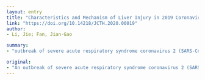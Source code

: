 ```yaml
---
layout: entry
title: "Characteristics and Mechanism of Liver Injury in 2019 Coronavirus Disease"
link: "https://doi.org/10.14218/JCTH.2020.00019"
author:
- Li, Jie; Fan, Jian-Gao

summary:
- "outbreak of severe acute respiratory syndrome coronavirus 2 (SARS-CoV-2) infection has been posing a significant threat to global human health. Chinese patients with COVID-19 rarely have liver failure and obvious intrahepatic cholestasis unless pre-existing advanced liver disease was present. There is insufficient evidence for SARS-coV-2 infected hepatocytes or virus-related liver injury. The clinical features and outcomes of Chinese patients have been widely reported. Increasing evidence has been reported since December 2019 posed a major threat to human health in China. C.S."

original:
- "An outbreak of severe acute respiratory syndrome coronavirus 2 (SARS-CoV-2) infection (2019 coronavirus disease, COVID-19) since December 2019, from Wuhan, China, has been posing a significant threat to global human health. The clinical features and outcomes of Chinese patients with COVID-19 have been widely reported. Increasing evidence has witnessed the frequent incident liver injury in COVID-19 patients, and it is often manifested as transient elevation of serum aminotransferases; however, the patients seldom have liver failure and obvious intrahepatic cholestasis, unless pre-existing advanced liver disease was present. The underlying mechanisms of liver injury in cases of COVID-19 might include psychological stress, systemic inflammation response, drug toxicity, and progression of pre-existing liver diseases. However, there is insufficient evidence for SARS-CoV-2 infected hepatocytes or virus-related liver injury in COVID-19 at present. The clinical, pathological and laboratory characteristics as well as underlying pathophysiology and etiology of liver injury in COVID-19 remain largely unclear. In this review, we highlight these important issues based on the recent developments in the field, for optimizing the management and treatment of liver injury in Chinese patients with COVID-19."
---
```


